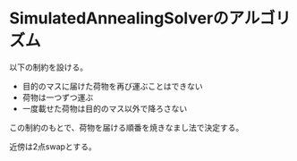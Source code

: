 # SimulatedAnnealingSolverのアルゴリズム

以下の制約を設ける。

- 目的のマスに届けた荷物を再び運ぶことはできない
- 荷物は一つずつ運ぶ
- 一度載せた荷物は目的のマス以外で降ろさない

この制約のもとで、荷物を届ける順番を焼きなまし法で決定する。

近傍は2点swapとする。